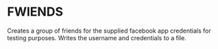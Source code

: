 FWIENDS
=======

Creates a group of friends for the supplied facebook app credentials for testing purposes. Writes the username and credentials to a file. 
